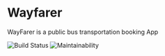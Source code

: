 # Wayfarer
WayFarer is a public bus transportation booking App

![Build Status](https://travis-ci.com/chiomadans1759/Wayfarer.svg?branch=develop)  ![Maintainability](https://img.shields.io/npm/l/wayfarer.svg)
